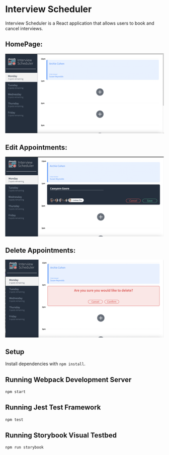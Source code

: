 # Interview Scheduler

Interview Scheduler is a React application that allows users to book and cancel interviews. 

## HomePage:
![HomePage:](https://github.com/gloryandgoore/scheduler/blob/master/docs/Scheduler%20-%20Homepage.png)

## Edit Appointments:
![Edit Appointments:](https://github.com/gloryandgoore/scheduler/blob/master/docs/Scheduler%20-%20Edit%20Appointment.png)

## Delete Appointments:

![Delete Appointments:](https://github.com/gloryandgoore/scheduler/blob/master/docs/Scheduler%20-%20Delete%20Appointment.png)

## Setup

Install dependencies with `npm install`.

## Running Webpack Development Server

```sh
npm start
```

## Running Jest Test Framework

```sh
npm test
```

## Running Storybook Visual Testbed

```sh
npm run storybook
```
